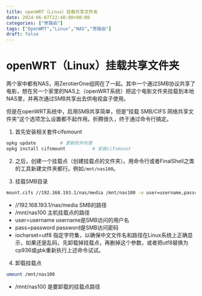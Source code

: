 ```yaml
---
title: openWRT（Linux）挂载共享文件夹
date: 2024-06-07T22:48:00+08:00
categories: ["旁路由"]
tags: ["OpenWRT","Linux","NAS","旁路由"]
draft: false
---
```



# openWRT（Linux）挂载共享文件夹
两个家中都有NAS，用ZerotierOne组网在了一起。其中一个通过SMB协议共享了电影，想在另一个家里的NAS上（openWRT系统）把这个电影文件夹挂载到本地NAS里，并再次通过SMB共享出去供电视盒子使用。

但是在openWRT系统中，启用SMB共享简单，但是“挂载 SMB/CIFS 网络共享文件夹”这个选项怎么设置都不起作用。折腾很久，终于通过命令行搞定。

1. 首先安装相关套件cifsmount
```bash
opkg update         # 更新软件列表
opkg install cifsmount          # 安装cifsmount
```
2. 之后，创建一个挂载点（创建挂载点的文件夹）。用命令行或者FinalShell之类的工具新建文件夹都行。例如```/mnt/nas100```。

3. 挂载SMB目录
```bash
mount.cifs //192.168.193.1/nas/media /mnt/nas100 -o user=username,pass=password,iocharset=utf8
```
  + //192.168.193.1/nas/media SMB的路径
  + /mnt/nas100 主机挂载点的路径
  + user=username username是SMB访问的用户名
  + pass=password password是SMB访问密码
  + iocharset=utf8 指定字符集，以确保中文文件名和路径在Linux系统上正确显示，如果还是乱码，先卸载掉挂载点，再删掉这个参数，或者把utf8替换为cp936或gbk重新执行上述命令试试。

4. 卸载挂载点
```bash
umount /mnt/nas100
```
  + /mnt/nas100 是要卸载的挂载点路径

